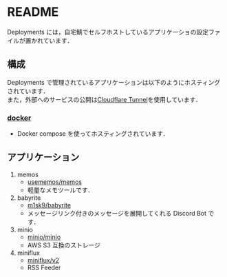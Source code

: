 # README

Deployments には，自宅鯖でセルフホストしているアプリケーショの設定ファイルが置かれています．

## 構成

Deployments で管理されているアプリケーションは以下のようにホスティングされています．\
また，外部へのサービスの公開は[Cloudflare Tunnel](https://www.cloudflare.com/ja-jp/products/tunnel/)を使用しています．

### [docker](./docker/)

- Docker compose を使ってホスティングされています．

## アプリケーション

1.  memos
    - [usememos/memos](https://github.com/usememos/memos)
    - 軽量なメモツールです．
2.  babyrite
    - [m1sk9/babyrite](https://github.com/m1sk9/babyrite)
    - メッセージリンク付きのメッセージを展開してくれる Discord Bot です．
3.  minio
    - [minio/minio](https://github.com/minio/minio)
    - AWS S3 互換のストレージ
4.  miniflux
    - [miniflux/v2](https://github.com/miniflux/v2)
    - RSS Feeder
